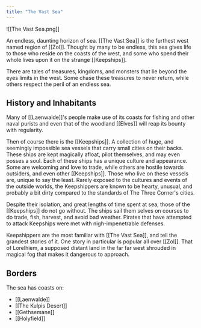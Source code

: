 ```yaml
---
title: "The Vast Sea"
---
```

![[The Vast Sea.png]]

An endless, daunting horizon of sea. [[The Vast Sea]] is the furthest west named region of [[Zol]]. Thought by many to be endless, this sea gives life to those who reside on the coasts of the west, and some who spend their whole lives upon it on the strange [[Keepships]].

There are tales of treasures, kingdoms, and monsters that lie beyond the eyes limits in the west. Some chase these treasures to never return, while others respect the peril of an endless sea. 

## History and Inhabitants
Many of [[Laenwalde]]'s people make use of its coasts for fishing and other naval purists and even that of the woodland [[Elves]] will reap its bounty with regularity.

Then of course there is the [[Keepships]]. A collection of huge, and seemingly impossible sea vessels that carry small cities on their backs. These ships are kept magically afloat, pilot themselves, and may even posses a soul. Each of these ships has a unique culture and appearance. Some are welcoming and love to trade, while others are hostile towards outsiders, and even other [[Keepships]]. Those who live on these vessels are, unique to say the least. Rarely exposed to the cultures and events of the outside worlds, the Keepshippers are  known to be hearty, unusual, and probably a bit dirty compared to the standards of The Three Corner's cities.

Despite their isolation, and great lengths of time spent at sea, those of the [[Keepships]] do not go without. The ships sail them selves on courses to do trade, fish, harvest, and avoid bad weather. Pirates that have attempted to attack Keepships were met with nigh-impenetrable defenses.

Keepshippers are the most familiar with [[The Vast Sea]], and tell the grandest stories of it. One story in particular is popular all over [[Zol]]. That of Lorelhiem, a supposed distant land in the far far west shrouded in magical fog that makes it dangerous to approach.

## Borders
The sea has coasts on:
- [[Laenwalde]]
- [[The Kulpis Desert]]
- [[Gethsemane]]
- [[Holyfield]]